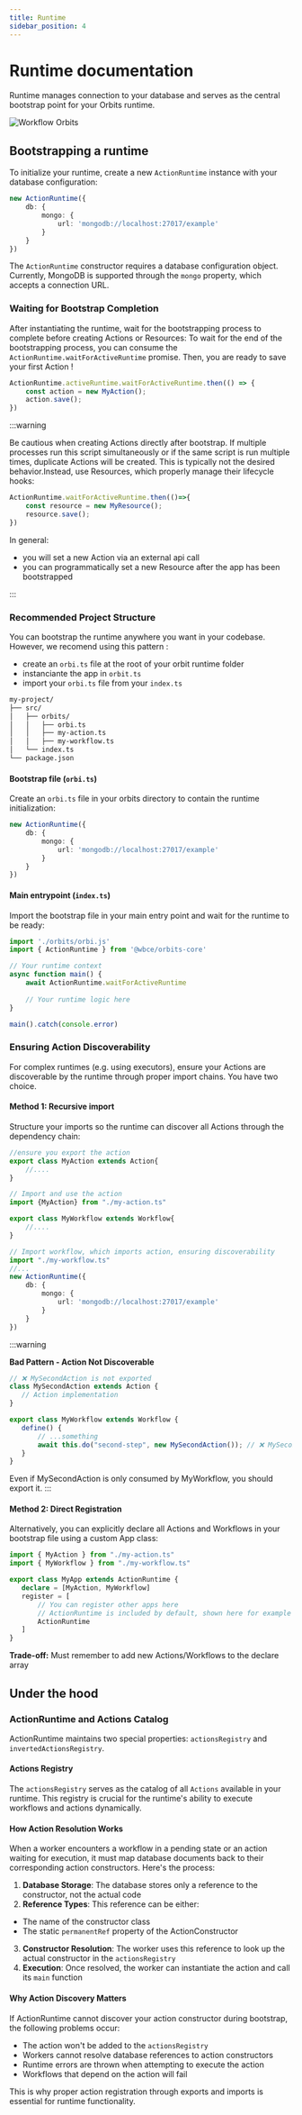 ```yaml
---
title: Runtime
sidebar_position: 4
---
```

# Runtime documentation

Runtime manages connection to your database and serves as the central bootstrap point for your Orbits runtime.

<img src="/img/singe_runtime.png" alt="Workflow Orbits"/>

## Bootstrapping a runtime

To initialize your runtime, create a new `ActionRuntime` instance with your database configuration:

```typescript
new ActionRuntime({
    db: {
        mongo: {
            url: 'mongodb://localhost:27017/example'
        }
    }
})
```

The `ActionRuntime` constructor requires a database configuration object. Currently, MongoDB is supported through the `mongo` property, which accepts a connection URL.

### Waiting for Bootstrap Completion

After instantiating the runtime, wait for the bootstrapping process to complete before creating Actions or Resources:
To wait for the end of the bootstrapping process, you can consume the `ActionRuntime.waitForActiveRuntime` promise. Then, you are ready to save your first Action !

```typescript
ActionRuntime.activeRuntime.waitForActiveRuntime.then(() => {
    const action = new MyAction();
    action.save();
})
```


:::warning

Be cautious when creating Actions directly after bootstrap. If multiple processes run this script simultaneously or if the same script is run multiple times, duplicate Actions will be created. This is typically not the desired behavior.Instead, use Resources, which properly manage their lifecycle hooks:

```typescript
ActionRuntime.waitForActiveRuntime.then(()=>{
    const resource = new MyResource();
    resource.save();
})
```

In general:

- you will set a new Action via an external api call
- you can programmatically set a new Resource after the app has been bootstrapped

:::

### Recommended Project Structure

You can bootstrap the runtime anywhere you want in your codebase.
However, we recomend using this pattern : 
- create an `orbi.ts` file at the root of your orbit runtime folder
- instanciante the app in `orbit.ts`
- import your `orbi.ts` file from your `index.ts`

```bash
my-project/
├── src/
│   ├── orbits/
│   │   ├── orbi.ts
│   │   ├── my-action.ts
│   │   ├── my-workflow.ts
│   └── index.ts
└── package.json
```

#### Bootstrap file (`orbi.ts`)

Create an `orbi.ts` file in your orbits directory to contain the runtime initialization:

```typescript title='src/orbits/orbi.ts'
new ActionRuntime({
    db: {
        mongo: {
            url: 'mongodb://localhost:27017/example'
        }
    }
})
```

#### Main entrypoint (`index.ts`)

Import the bootstrap file in your main entry point and wait for the runtime to be ready:

```typescript title='src/index.ts'
import './orbits/orbi.js'
import { ActionRuntime } from '@wbce/orbits-core'

// Your runtime context
async function main() {
    await ActionRuntime.waitForActiveRuntime
    
    // Your runtime logic here
}

main().catch(console.error)

```

### Ensuring Action Discoverability

For complex runtimes (e.g. using executors), ensure your Actions are discoverable by the runtime through proper import chains.
You have two choice.


#### Method 1: Recursive import

Structure your imports so the runtime can discover all Actions through the dependency chain:

```typescript title='src/orbits/my-action.ts'
//ensure you export the action
export class MyAction extends Action{
    //....
}
```

```typescript title='src/orbits/my-workflow.ts'
// Import and use the action
import {MyAction} from "./my-action.ts"

export class MyWorkflow extends Workflow{
    //....
}
```

```typescript title='src/orbits/orbi.ts'
// Import workflow, which imports action, ensuring discoverability
import "./my-workflow.ts"
//...
new ActionRuntime({
    db: {
        mongo: {
            url: 'mongodb://localhost:27017/example'
        }
    }
})
```

:::warning

**Bad Pattern - Action Not Discoverable**

```typescript title='src/orbits/my-workflow.ts'
// ❌ MySecondAction is not exported
class MySecondAction extends Action {
   // Action implementation
}

export class MyWorkflow extends Workflow {
   define() {
       // ...something
       await this.do("second-step", new MySecondAction()); // ❌ MySecondAction is not exported, so it won't be registered in the runtime catalog
   }
}
```

Even if MySecondAction is only consumed by MyWorkflow, you should export it.
:::

#### Method 2: Direct Registration

Alternatively, you can explicitly declare all Actions and Workflows in your bootstrap file using a custom App class:

```typescript title='src/orbits/orbi.ts'
import { MyAction } from "./my-action.ts"
import { MyWorkflow } from "./my-workflow.ts"

export class MyApp extends ActionRuntime {
   declare = [MyAction, MyWorkflow]
   register = [
       // You can register other apps here
       // ActionRuntime is included by default, shown here for example
       ActionRuntime
   ]
}
```

**Trade-off:**
Must remember to add new Actions/Workflows to the declare array


## Under the hood

### ActionRuntime and Actions Catalog

ActionRuntime maintains two special properties: `actionsRegistry` and `invertedActionsRegistry`.

#### Actions Registry

The `actionsRegistry` serves as the catalog of all `Actions` available in your runtime. This registry is crucial for the runtime's ability to execute workflows and actions dynamically.


#### How Action Resolution Works

When a worker encounters a workflow in a pending state or an action waiting for execution, it must map database documents back to their corresponding action constructors. Here's the process:

1. **Database Storage**: The database stores only a reference to the constructor, not the actual code
2. **Reference Types**: This reference can be either:
  - The name of the constructor class
  - The static `permanentRef` property of the ActionConstructor
3. **Constructor Resolution**: The worker uses this reference to look up the actual constructor in the `actionsRegistry`
4. **Execution**: Once resolved, the worker can instantiate the action and call its `main` function

#### Why Action Discovery Matters

If ActionRuntime cannot discover your action constructor during bootstrap, the following problems occur:

- The action won't be added to the `actionsRegistry`
- Workers cannot resolve database references to action constructors
- Runtime errors are thrown when attempting to execute the action
- Workflows that depend on the action will fail

This is why proper action registration through exports and imports is essential for runtime functionality.
